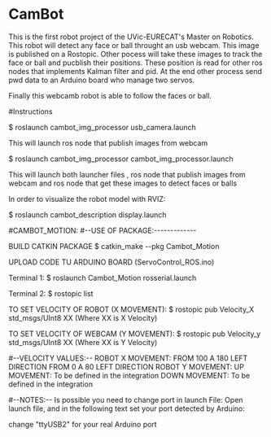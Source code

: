 # CamBot

This is the first robot project of the UVic-EURECAT's Master on Robotics.
This robot will detect any face or ball throught an usb webcam. This image is published on a Rostopic.
Other pocess will take these images to track the face or ball and pucblish their positions. These position is read for other ros nodes that implements Kalman filter and pid. At the end other process send pwd data to an Arduino board who manage two servos.

Finally this webcamb robot is able to follow the faces or ball.


#Instructions

$ roslaunch cambot_img_processor usb_camera.launch

This will launch ros node that publish images from webcam



$ roslaunch cambot_img_processor cambot_img_processor.launch

This will launch both launcher files , ros node that publish images from webcam and ros node that get these images to detect faces or balls


In order to visualize the robot model with RVIZ:

$ roslaunch cambot_description display.launch


#CAMBOT_MOTION:
#--USE OF PACKAGE:-------------

BUILD CATKIN PACKAGE
$ catkin_make --pkg Cambot_Motion

UPLOAD CODE TU ARDUINO BOARD (ServoControl_ROS.ino)

Terminal 1:
$ roslaunch Cambot_Motion rosserial.launch

Terminal 2:
$ rostopic list

TO SET VELOCITY OF ROBOT (X MOVEMENT):
$ rostopic pub Velocity_X std_msgs/UInt8 XX (Where XX is X Velocity)

TO SET VELOCITY OF WEBCAM (Y MOVEMENT):
$ rostopic pub Velocity_y std_msgs/UInt8 XX (Where XX is Y Velocity)




#--VELOCITY VALUES:--
ROBOT X MOVEMENT:
	FROM 100 A 180 LEFT DIRECTION
	FROM 0 A 80 LEFT DIRECTION
ROBOT Y MOVEMENT:
	UP MOVEMENT: To be defined in the integration
	DOWN MOVEMENT: To be defined in the integration



#--NOTES:--
Is possible you need to change port in launch File:
Open launch file, and in the following text set your port detected by Arduino:
	<param name="port" value="/dev/ttyUSB2"/>

change "ttyUSB2" for your real Arduino port


